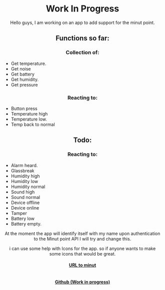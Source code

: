 <center><H1>Work In Progress</h1>

Hello guys, I am working on an app to add support for the minut point.
<h2>
Functions so far:</h2>
<h3>
Collection of:</h3>
</center>

*	Get temperature.
*	Get noise
*	Get battery
*	Get humidity.
*	Get pressure
<center>
<h3>Reacting to:</h3>
</center>

*	Button press
*	Temperature high
*	Temperature low.
*	Temp back to normal
<center>
<h2>Todo: </h2>

<h3>Reacting to:</h3>
</center>

*	Alarm heard.
*	Glassbreak
*	Humidity high
*	Humidity low
*	Humidity normal
*	Sound high
*	Sound normal
*	Device offline
*	Device online
*	Tamper
*	Battery low
*	Battery empty.

<center>
At the moment the app will identify itself with my name upon authentication to the Minut point API I will try and change this.

i can use some help with Icons for the app. so if anyone wants to make some icons that would be great.

<h4>
<a href="https://minut.com/">URL to minut</a><br><br>
</h4>
<h4>
<a href="https://point.ketra.nl/">Github (Work in progress)</a> <br>
</h4>
</center>
